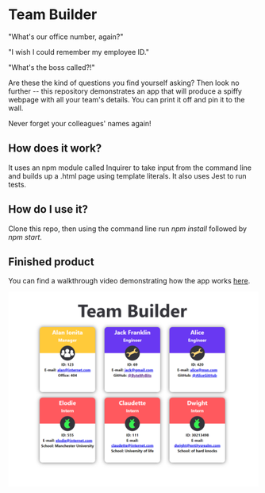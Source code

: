 # Team Builder

"What's our office number, again?"

"I wish I could remember my employee ID."

"What's the boss called?!"

Are these the kind of questions you find yourself asking? Then look no further -- this repository demonstrates an app that will produce a spiffy webpage with all your team's details. You can print it off and pin it to the wall. 

Never forget your colleagues' names again!

## How does it work?

It uses an npm module called Inquirer to take input from the command line and builds up a .html page using template literals. It also uses Jest to run tests.

## How do I use it?

Clone this repo, then using the command line run _npm install_ followed by _npm start_.

## Finished product

You can find a walkthrough video demonstrating how the app works [here](https://drive.google.com/drive/folders/1CIL6pnxwV-dkNB1mvQBBQdhCSlnBekPe?usp=sharing).


![screenshot](./assets/screenshot.png)

